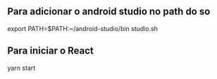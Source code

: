 ## Para adicionar o android studio no path do so

export PATH=$PATH:~/android-studio/bin
studio.sh

## Para iniciar o React

yarn start
